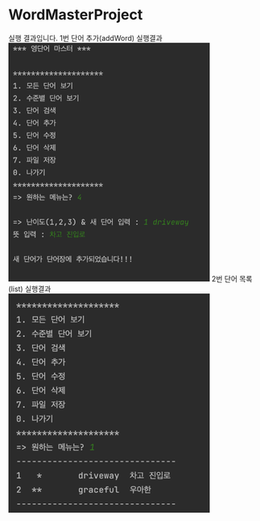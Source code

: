 # WordMasterProject
실행 결과입니다.
1번 단어 추가(addWord) 실행결과<br>
<img src="https://github.com/SuinLee10/WordMasterProject/blob/master/result_addWord.png" width="400">
2번 단어 목록(list) 실행결과<br>
<img src="https://github.com/SuinLee10/WordMasterProject/blob/master/result_list.png" width="400">
